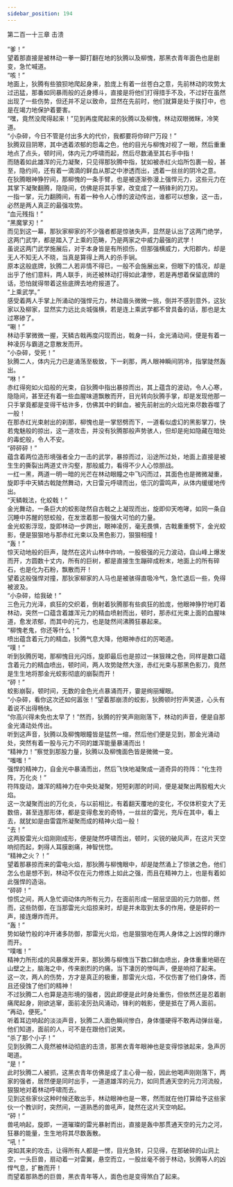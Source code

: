 ```yaml
---
sidebar_position: 194
---
```

 第二百一十三章 击溃


“爹！”  
望着那直接是被林动一拳一脚打翻在地的狄腾以及柳愧，那黑衣青年面色也是剧变，急忙喊道。  
“咳！”  
地面上，狄腾有些狼狈地爬起身来，脸庞上有着一丝苍白之意，先前林动的攻势太过迅猛，那番如同暴雨般的近身搏斗，直接是将他们打得措手不及，不过好在虽然出现了一些伤势，但还并不足以致命，显然在先前时，他们就算是处于挨打中，也是在竭力地保护着要害。  
“嘿，竟然没爬得起来！”见到再度爬起来的狄腾以及柳愧，林动双眼微眯，冷笑道。  
“小杂碎，今日不管是付出多大的代价，我都要将你碎尸万段！”  
狄腾双目阴寒，其中透着浓郁的怨毒之色，他的目光与柳愧对视了一眼，然后重重地点了点头，顿时间，体内元力呼啸而起，然后尽数涌至其右手中指！  
而随着如此雄浑的元力凝聚，只见得那狄腾中指，犹如被赤红火焰所包裹一般，甚至，隐约间，还有着一滴滴的鲜血从那之中渗透而出，透着一丝丝的阴冷之意。  
在狄腾眼神狰狞间，那柳愧的一条手臂，也是被逐渐弥漫上强悍元力，这些元力在其掌下凝聚翻腾，隐隐间，仿佛是将其手掌，改变成了一柄锋利的刀刃。  
一指一掌，元力翻腾间，有着一种令人心悸的波动传出，谁都可以想象，这一击，必然是两人真正的最强攻势。  
“血元残指！”  
“黑魔掌刃！”  
而见到这一幕，那狄家柳家的不少强者都是惊骇失声，显然是认出了这两门绝学，这两门武学，都是踏入了上乘的范畴，乃是两家之中威力最强的武学！  
虽说这两门武学施展后，对于本身皆是有所损伤，但那强横威力，大阳郡内，却是无人不知无人不晓，当真是算得上两人的杀手锏。  
原本这般底牌，狄腾二人若非情不得已，一般不会施展出来，但眼下的情况，却是出乎了他们意料，两人联手，尚还被林动打得如此凄惨，若是再想着保留底牌的话，恐怕就得带着这些底牌去地府报道了。  
“上乘武学。”  
感受着两人手掌上所涌动的强悍元力，林动眉头微微一挑，倒并不感到意外，这狄家以及柳家，显然实力远比炎城强横，若是连上乘武学都不曾具备的话，那也是太过寒碜了。  
“唰！”  
林动手掌微微一握，天鳞古戟再度闪现而出，戟身一抖，金光涌动间，便是有着一种凌厉与霸道之意散发而开。  
“小杂碎，受死！”  
狄腾二人，体内元力已是涌荡至极致，下一刹那，两人眼神瞬间阴冷，指掌陡然轰出。  
“咻！”  
赤红得宛如火焰般的光束，自狄腾中指出暴掠而出，其上蕴含的波动，令人心寒，隐隐间，甚至还有着一些血腥味道飘散而开，目光转向狄腾手掌，却是发现他那一只手掌竟都是变得干枯许多，仿佛其中的鲜血，被先前射出的火焰光束尽数吞噬了一般！  
在那赤红光束射出的刹那，柳愧也是一掌怒劈而下，一道看似虚幻的黑影掌刀，快若鬼魅般的掠出，这一道攻击，并没有狄腾那般声势骇人，但却是宛如隐藏在暗处的毒蛇般，令人不安。  
“砰砰砰！”  
蕴含着两位造形境强者全力一击的武学，暴掠而过，沿途所过处，地面上直接是被生生的撕裂出两道丈许沟壑，那般威力，看得不少人心惊胆战。  
一红一黑，两道一明一暗的光芒在林动眼瞳之中飞闪而过，其面色也是微微凝重，旋即手中天鳞古戟陡然舞动，大日雷元呼啸而出，低沉的雷鸣声，从体内缓缓地传出。  
“天鳞戟法，化蛟戟！”  
金光舞动，一条巨大的蛟影陡然自古戟之上凝现而出，旋即仰天咆哮，如同一条自沉睡中苏醒的怒蛟般，在发泄着那一股强大可怕的力量。  
金光蛟影浮现，旋即林动一步跨出，眼神凌厉，毫无畏惧，古戟重重劈下，金光蛟影，便是狠狠地与那赤红光束以及黑色影刀，狠狠相撞！  
“轰！”  
惊天动地般的巨声，陡然在这片山林中炸响，一股极强的元力波动，自山峰上爆发而开，方圆数十丈内，所有的巨树，都是直接生生蹦碎成粉末，地面上的所有碎石，也是化为石粉，飘散而开！  
望着这般强悍对撞，那狄家柳家的人马也是被骇得直吸冷气，急忙退后一些，免得被波及。  
“小杂碎，给我破！”  
三色元力光泽，疯狂的交织着，倒射着狄腾那有些疯狂的脸庞，他眼神狰狞地盯着林动，突然一口蕴含着雄浑元力的精血喷射而出，顿时，那赤红光束上面的血腥味道，愈发浓郁，而其中的元力，也是陡然间沸腾狂暴起来。  
“柳愧老鬼，你还等什么！”  
喷出蕴含着元力的精血，狄腾气息大降，他眼神赤红的厉喝道。  
“噗！”  
听到狄腾厉喝，那柳愧目光闪烁，旋即最后也是掠过一抹狠辣之色，同样是数口蕴含着元力的精血喷出，顿时间，两人攻势陡然大涨，赤红光束与那黑色影刀，竟然是生生地将那金光蛟影彻底的崩裂而开！  
“砰！”  
蛟影崩裂，顿时间，无数的金色光点暴涌而开，霎是绚丽耀眼。  
“小杂碎，看你这次还如何嚣张！”望着那崩溃的蛟影，狄腾顿时狞声笑道，心头有着说不出得畅快。  
“你高兴得未免也太早了！”然而，狄腾的狞笑声刚刚落下，林动的声音，便是自那金光涌动处传出。  
听到这声音，狄腾以及柳愧眼瞳皆是猛然一缩，然后他们便是见到，那金光涌动处，突然有着一股与元力不同的雄浑能量暴涌而出！  
“精神力！”察觉到那股力量，狄腾以及柳愧面色皆是微微一变。  
“嗤嗤！”  
强悍的精神力，自金光中暴涌而出，然后飞快地凝聚成一道奇异的符阵：“化生符阵，万化炎！”  
符阵旋动，雄浑的精神力在中央处凝聚，短短刹那的时间，便是凝聚出两股粗大火焰。  
这一次凝聚而出的万化炎，与以前相比，有着翻天覆地的变化，不仅体积变大了无数倍，甚至连那形体，都是变得愈发的奇特，一丝丝的雷光，充斥在其中，看上去，就犹如是由雷霆所凝聚而成的精神火焰一般！  
“去！”  
这两股雷光火焰刚刚成形，便是陡然呼啸而出，顿时，尖锐的破风声，在这片天空响彻而起，刺得人耳膜剧痛，神智恍惚。  
“精神之火？！”  
望着那暴掠而来的雷电火焰，那狄腾与柳愧眼中，却是陡然涌上了惊骇之色，他们怎么也是想不到，林动不仅在元力修炼上如此之强，而且在精神力上，也是有着如此强悍的造诣。  
“砰砰！”  
惊慌之间，两人急忙调动体内所有元力，在面前形成一层层坚固的元力防御，然而，这些防御，在当那雷光火焰掠来时，却是并未取到太多的作用，便是砰的一声，接连爆炸而开。  
“轰！”  
势如破竹般的冲开诸多防御，那雷光火焰，也是狠狠地在两人身体之上凶悍的爆炸而开。  
“噗嗤！”  
精神力所形成的风暴爆发开来，那狄腾与柳愧当下数口鲜血喷出，身体重重地砸在山壁之上，脑海之中，传来剧烈的灼痛，当下凄厉的惨叫声，便是响彻了起来。  
这一次，两人的伤势，方才是真正的极重，那雷光火焰，不仅伤害了他们身体，而且还侵蚀了他们的精神！  
不过狄腾二人也算是造形境的强者，因此即便是此时身处重伤，但依然还是忍着剧痛爬起身，刚欲逃窜，面前凌厉劲风涌动，锋利的戟影，便是抵在了两人面前。  
“再动，便死。”  
听着耳边响起的淡淡声音，狄腾二人面色瞬间惨白，身体僵硬得不敢再动弹丝毫，他们知道，面前的人，可不是在跟他们说笑。  
“杀了那个小子！”  
见到狄腾二人竟然被林动彻底的击溃，那黑衣青年眼神也是变得惊骇起来，急声厉喝道。  
“是！”  
此时狄腾二人被抓，这黑衣青年仿佛是成了主心骨一般，因此他喝声刚刚落下，两家的强者，居然便是同时出手，一道道雄浑的元力，如同贯通天空的元力河流般，狠狠地对着林动呼啸而去。  
见到这些家伙这种时候还敢出手，林动眼神也是一寒，然而就在他打算给予这些家伙一个教训时，突然间，一道熟悉的兽吼声，陡然在这片天空响起。  
“砰！”  
兽吼响起，旋即，一道璀璨的雷光暴射而出，直接是轰中那贯通天空的元力之河，狂暴的能量，生生地将其尽数轰散。  
“吼！”  
突如其来的攻击，让得所有人都是一愣，目光急转，只见得，在那破碎的山洞上空，一头巨兽，扇动着一对雷翼，悬空而立，一股丝毫不弱于林动，狄腾等人的凶悍气息，扩散而开！  
而望着那熟悉的巨兽，黑衣青年等人，面色也是变得煞白了起来。  
  
  
